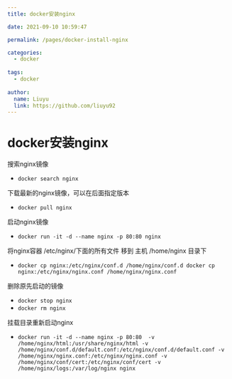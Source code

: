```yaml
---
title: docker安装nginx

date: 2021-09-10 10:59:47

permalink: /pages/docker-install-nginx

categories: 
  - docker
  
tags: 
  - docker
  
author:
  name: Liuyu
  link: https://github.com/liuyu92
---
```

# docker安装nginx

搜索nginx镜像
- `docker search nginx` 

下载最新的nginx镜像，可以在后面指定版本
- `docker pull nginx` 

<!-- more -->

启动nginx镜像
- `docker run -it -d --name nginx -p 80:80 nginx`

将nginx容器 /etc/nginx/下面的所有文件 移到 主机 /home/nginx 目录下
- `docker cp nginx:/etc/nginx/conf.d /home/nginx/conf.d
   docker cp nginx:/etc/nginx/nginx.conf /home/nginx/nginx.conf
`

删除原先启动的镜像
- `docker stop nginx` 
- `docker rm nginx` 

挂载目录重新启动nginx
- `docker run -it -d --name nginx -p 80:80  -v /home/nginx/html:/usr/share/nginx/html -v /home/nginx/conf.d/default.conf:/etc/nginx/conf.d/default.conf -v /home/nginx/nginx.conf:/etc/nginx/nginx.conf -v /home/nginx/conf/cert:/etc/nginx/conf/cert -v /home/nginx/logs:/var/log/nginx nginx` 
